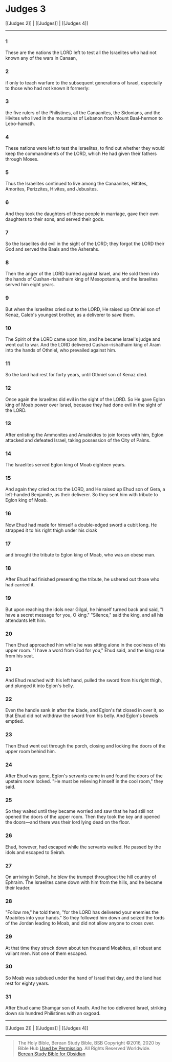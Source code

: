# Judges 3

[[Judges 2]] | [[Judges]] | [[Judges 4]]

---

### 1
These are the nations the LORD left to test all the Israelites who had not known any of the wars in Canaan,

### 2
if only to teach warfare to the subsequent generations of Israel, especially to those who had not known it formerly:

### 3
the five rulers of the Philistines, all the Canaanites, the Sidonians, and the Hivites who lived in the mountains of Lebanon from Mount Baal-hermon to Lebo-hamath.

### 4
These nations were left to test the Israelites, to find out whether they would keep the commandments of the LORD, which He had given their fathers through Moses.

### 5
Thus the Israelites continued to live among the Canaanites, Hittites, Amorites, Perizzites, Hivites, and Jebusites.

### 6
And they took the daughters of these people in marriage, gave their own daughters to their sons, and served their gods.

### 7
So the Israelites did evil in the sight of the LORD; they forgot the LORD their God and served the Baals and the Asherahs.

### 8
Then the anger of the LORD burned against Israel, and He sold them into the hands of Cushan-rishathaim king of Mesopotamia, and the Israelites served him eight years.

### 9
But when the Israelites cried out to the LORD, He raised up Othniel son of Kenaz, Caleb's youngest brother, as a deliverer to save them.

### 10
The Spirit of the LORD came upon him, and he became Israel's judge and went out to war. And the LORD delivered Cushan-rishathaim king of Aram into the hands of Othniel, who prevailed against him.

### 11
So the land had rest for forty years, until Othniel son of Kenaz died.

### 12
Once again the Israelites did evil in the sight of the LORD. So He gave Eglon king of Moab power over Israel, because they had done evil in the sight of the LORD.

### 13
After enlisting the Ammonites and Amalekites to join forces with him, Eglon attacked and defeated Israel, taking possession of the City of Palms.

### 14
The Israelites served Eglon king of Moab eighteen years.

### 15
And again they cried out to the LORD, and He raised up Ehud son of Gera, a left-handed Benjamite, as their deliverer. So they sent him with tribute to Eglon king of Moab.

### 16
Now Ehud had made for himself a double-edged sword a cubit long. He strapped it to his right thigh under his cloak

### 17
and brought the tribute to Eglon king of Moab, who was an obese man.

### 18
After Ehud had finished presenting the tribute, he ushered out those who had carried it.

### 19
But upon reaching the idols near Gilgal, he himself turned back and said, "I have a secret message for you, O king." "Silence," said the king, and all his attendants left him.

### 20
Then Ehud approached him while he was sitting alone in the coolness of his upper room. "I have a word from God for you," Ehud said, and the king rose from his seat.

### 21
And Ehud reached with his left hand, pulled the sword from his right thigh, and plunged it into Eglon's belly.

### 22
Even the handle sank in after the blade, and Eglon's fat closed in over it, so that Ehud did not withdraw the sword from his belly. And Eglon's bowels emptied.

### 23
Then Ehud went out through the porch, closing and locking the doors of the upper room behind him.

### 24
After Ehud was gone, Eglon's servants came in and found the doors of the upstairs room locked. "He must be relieving himself in the cool room," they said.

### 25
So they waited until they became worried and saw that he had still not opened the doors of the upper room. Then they took the key and opened the doors—and there was their lord lying dead on the floor.

### 26
Ehud, however, had escaped while the servants waited. He passed by the idols and escaped to Seirah.

### 27
On arriving in Seirah, he blew the trumpet throughout the hill country of Ephraim. The Israelites came down with him from the hills, and he became their leader.

### 28
"Follow me," he told them, "for the LORD has delivered your enemies the Moabites into your hands." So they followed him down and seized the fords of the Jordan leading to Moab, and did not allow anyone to cross over.

### 29
At that time they struck down about ten thousand Moabites, all robust and valiant men. Not one of them escaped.

### 30
So Moab was subdued under the hand of Israel that day, and the land had rest for eighty years.

### 31
After Ehud came Shamgar son of Anath. And he too delivered Israel, striking down six hundred Philistines with an oxgoad.

---

[[Judges 2]] | [[Judges]] | [[Judges 4]]

---

> The Holy Bible, Berean Study Bible, BSB
> Copyright &copy;2016, 2020 by Bible Hub
> [Used by Permission](https://berean.bible/terms.htm). All Rights Reserved Worldwide.
> [Berean Study Bible for Obsidian](https://github.com/gapmiss/berean-study-bible-for-obsidian)

